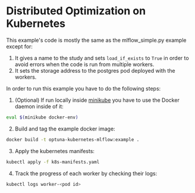 # Distributed Optimization on Kubernetes

This example's code is mostly the same as the mlflow_simple.py example except for:

1. It gives a name to the study and sets `load_if_exists` to `True` in order to avoid errors when the code is run from multiple workers.
2. It sets the storage address to the postgres pod deployed with the workers.

In order to run this example you have to do the following steps:

1. (Optional) If run locally inside [minikube](https://github.com/kubernetes/minikube) you have to use the Docker daemon inside of it:

```bash
eval $(minikube docker-env)
```

2. Build and tag the example docker image:

```bash
docker build -t optuna-kubernetes-mlflow:example .
```

3. Apply the kubernetes manifests:

```bash
kubectl apply -f k8s-manifests.yaml
```

4. Track the progress of each worker by checking their logs:

```bash
kubectl logs worker-<pod id>
```
